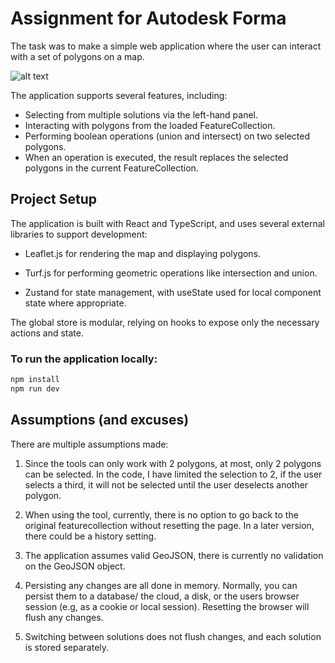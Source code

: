# Assignment for Autodesk Forma

The task was to make a simple web application where the user can interact with a set of polygons on a map.

![alt text](<Screenshot from 2025-04-04 12-05-19.png>)

The application supports several features, including:

- Selecting from multiple solutions via the left-hand panel.
- Interacting with polygons from the loaded FeatureCollection.
- Performing boolean operations (union and intersect) on two selected polygons.
- When an operation is executed, the result replaces the selected polygons in the current FeatureCollection.

## Project Setup

The application is built with React and TypeScript, and uses several external libraries to support development:

- Leaflet.js for rendering the map and displaying polygons.

- Turf.js for performing geometric operations like intersection and union.

- Zustand for state management, with useState used for local component state where appropriate.

The global store is modular, relying on hooks to expose only the necessary actions and state.

### To run the application locally:

```bash
npm install
npm run dev
```

## Assumptions (and excuses)

There are multiple assumptions made:

1. Since the tools can only work with 2 polygons, at most, only 2 polygons can be selected. In the code, I have limited the selection to 2, if the user selects a third, it will not be selected until the user deselects another polygon.

2. When using the tool, currently, there is no option to go back to the original featurecollection without resetting the page. In a later version, there could be a history setting.

3. The application assumes valid GeoJSON, there is currently no validation on the GeoJSON object.

4. Persisting any changes are all done in memory. Normally, you can persist them to a database/ the cloud, a disk, or the users browser session (e.g, as a cookie or local session). Resetting the browser will flush any changes.

5. Switching between solutions does not flush changes, and each solution is stored separately.
